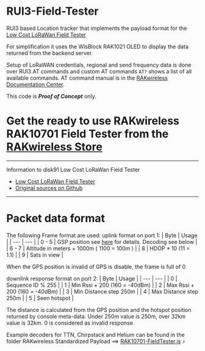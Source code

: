 # RUI3-Field-Tester
RUI3 based Location tracker that implements the payload format for the [Low Cost LoRaWan Field Tester](https://www.disk91.com/2021/technology/lora/low-cost-lorawan-field-tester/)

For simplification it uses the WisBlock RAK1021 OLED to display the data returned from the backend server.

Setup of LoRaWAN credentials, regional and send frequency data is done over RUI3 AT commands and custom AT commands `AT?` shows a list of all available commands. AT command manual is in the [RAKwireless Documentation Center](https://docs.rakwireless.com/RUI3/Serial-Operating-Modes/AT-Command-Manual/#overview).     

This code is _**Proof of Concept**_ only. 

# Get the ready to use RAKwireless RAK10701 Field Tester from the [RAKwireless Store](https://store.rakwireless.com/apps/omega-search/?q=RAK10701)
----

Information to disk91 Low Cost LoRaWan Field Tester    
- [Low Cost LoRaWan Field Tester](https://www.disk91.com/2021/technology/lora/low-cost-lorawan-field-tester/)    
- [Original sources on Github](https://github.com/disk91/WioLoRaWANFieldTester)

----

# Packet data format
The following Frame format are used: uplink format on port 1:
| Byte | Usage |
| --- | --- |
| 0 - 5 | GSP position see [here](https://www.disk91.com/2015/technology/sigfox/telecom-design-sdk-decode-gps-frame/) for details. Decoding see below |
| 6 - 7 | Altitude in meters + 1000m ( 1100 = 100m ) |
| 8 | HDOP * 10 (11 = 1.1) |
| 9 | Sats in view |

When the GPS position is invalid of GPS is disable, the frame is full of 0

downlink response format on port 2:
| Byte | Usage |
| --- | --- |
| 0 | Sequence ID % 255 |
| 1 | Min Rssi + 200 (160 = -40dBm) |
| 2 | Max Rssi + 200 (160 = -40dBm) |
| 3 | Min Distance step 250m |
| 4 | Max Distance step 250m |
| 5 | Seen hotspot |

The distance is calculated from the GPS position and the hotspot position returned by console meta-data. Under 250m value is 250m, over 32km value is 32km. 0 is considered as invalid response

Example decoders for TTN, Chirpstack and Helium can be found in the folder RAKwireless Standardized Payload ==> [RAK10701-FieldTester.js](https://github.com/RAKWireless/RAKwireless_Standardized_Payload) ⤴️
